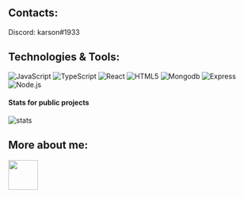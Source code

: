 ## Contacts:

Discord: karson#1933

## Technologies & Tools:
![JavaScript](https://img.shields.io/badge/JavaScript-323330?style=for-the-badge&logo=javascript&logoColor=F7DF1E)
![TypeScript](https://img.shields.io/badge/typescript-323330.svg?style=for-the-badge&logo=typescript&logoColor=blue)
![React](https://img.shields.io/badge/react-323330.svg?style=for-the-badge&logo=react&logoColor=61dafb)
![HTML5](https://img.shields.io/badge/html5-323330.svg?style=for-the-badge&logo=html5&logoColor=orange)
![Mongodb](https://img.shields.io/badge/mongodb-323330.svg?style=for-the-badge&logo=mongodb&logoColor=green)
![Express](https://img.shields.io/badge/express-323330.svg?style=for-the-badge&logo=express&logoColor=259dff)
![Node.js](https://img.shields.io/badge/node.js-323330.svg?style=for-the-badge&logo=node.js&logoColor=green)


#### Stats for public projects
![stats](	https://github-readme-stats.vercel.app/api?username=kars0nn&theme=blue-green)


## More about me:
<img src="https://images.credly.com/size/680x680/images/40d75658-d28b-4a28-8bff-bea3ab502778/ITF_2B_Logo_Certified.png" width="60px" height="60px" />
